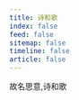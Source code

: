 ```yaml
---
title: 诗和歌
index: false
feed: false
sitemap: false
timeline: false
article: false
---
```


故名思意,诗和歌
